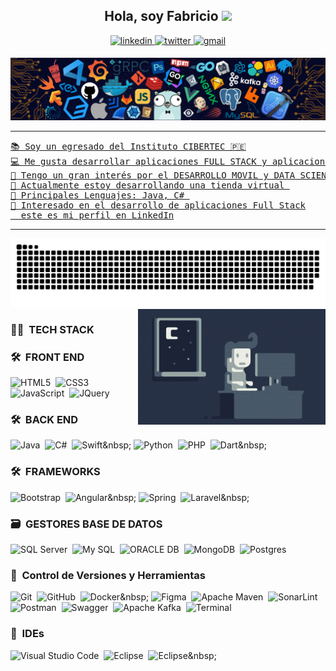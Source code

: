 <!--Cabecera-->
<div align="center">
<h2 align="center">Hola, soy Fabricio <img src="https://media.giphy.com/media/hvRJCLFzcasrR4ia7z/giphy.gif" width="35"></h2>
<a href="https://linkedin.com/in/fabriciobecerraazaña" target="_blank">
<img src=https://img.shields.io/badge/linkedin-%2300acee.svg?color=405DE6&style=for-the-badge&logo=linkedin&logoColor=white alt=linkedin style="margin-bottom: 5px;" />
</a>
<a href="https://twitter.com/" target="_blank">
<img src=https://img.shields.io/badge/twitter-%2300acee.svg?color=1DA1F2&style=for-the-badge&logo=twitter&logoColor=white alt=twitter style="margin-bottom: 5px;" />
</a>
<a href="mailto:fabriciobecerra18@gmail..com" target="_blank">
<img src=https://img.shields.io/badge/gmail-%2300acee.svg?color=EA4335&style=for-the-badge&logo=gmail&logoColor=white alt=gmail style="margin-bottom: 5px;" />
<br />
</div>
<!--Cabecera-->
<!--- snake -->
<p align="center"><img src="https://raw.githubusercontent.com/KevinPatel04/KevinPatel04/master/header.png"></p>
</div>
<!--- snake -->
<hr>
<pre>
📚 Soy un egresado del Instituto CIBERTEC 🇵🇪
💻 Me gusta desarrollar aplicaciones FULL STACK y aplicaciones moviles en FLUTTER
📝 Tengo un gran interés por el DESARROLLO MOVIL y DATA SCIENCE
🔭 Actualmente estoy desarrollando una tienda virtual 
🌟 Principales Lenguajes: Java, C# 
🚩 Interesado en el desarrollo de aplicaciones Full Stack
  este es <a href="https://linkedin.com/in/fabriciobecerraazaña" target="_blank">mi perfil en LinkedIn</a>
</pre>
<hr>

<!--- snake -->
<div align="center">
  <img  src="https://github.com/1999AZZAR/1999AZZAR/blob/readme/resources/img/grid-snake.svg"
       alt="snake" /></a>
</div>

<!--Stack-->
<img alt="Night Coding" src="https://raw.githubusercontent.com/AVS1508/AVS1508/master/assets/Night-Coding.gif" align="right"/>

### 👨‍💻 &nbsp;TECH STACK

### 🛠 &nbsp;FRONT END
![HTML5](https://img.shields.io/badge/html5-%23E34F26.svg?style=for-the-badge&logo=html5&logoColor=white)&nbsp;
![CSS3](https://img.shields.io/badge/css3-%231572B6.svg?style=for-the-badge&logo=css3&logoColor=white)&nbsp;
![JavaScript](https://img.shields.io/badge/javascript-%23323330.svg?style=for-the-badge&logo=javascript&logoColor=%23F7DF1E)&nbsp;
![JQuery](https://img.shields.io/badge/jquery-%25230769AD?style=for-the-badge&logo=JQuery&logoColor=white)&nbsp;

### 🛠 &nbsp;BACK END
![Java](https://img.shields.io/badge/java-%23ED8B00.svg?style=for-the-badge&logo=java&logoColor=white)&nbsp;
![C#](https://img.shields.io/badge/c-%2300599C.svg?style=for-the-badge&logo=c&logoColor=white)&nbsp;
![Swift](https://img.shields.io/badge/swift-%25fffff?style=for-the-badge&logo=swift&labelColor=%23fff&color=rgba(255%2C%20128%2C%200%2C%200.8))&nbsp;
![Python](https://img.shields.io/badge/python-3670A0?style=for-the-badge&logo=python&logoColor=ffdd54)&nbsp;
![PHP](https://img.shields.io/badge/%20php-%2523777BB4?style=for-the-badge&logo=php&logoColor=white&color=%23777BB4)&nbsp;
![Dart](https://img.shields.io/badge/dart-%25fffff?style=for-the-badge&logo=dart&color=rgba(0%2C%2011%2C%20255%2C%200.8))&nbsp;

### 🛠 &nbsp;FRAMEWORKS
![Bootstrap](https://img.shields.io/badge/bootstrap-%23563D7C.svg?style=for-the-badge&logo=bootstrap&logoColor=white)&nbsp;
![Angular](https://img.shields.io/badge/angular-%25fffff?style=for-the-badge&logo=angular&color=rgba(255%2C%200%2C%200%2C%200.8))&nbsp;
![Spring](https://img.shields.io/badge/spring-%236DB33F.svg?style=for-the-badge&logo=spring&logoColor=white)&nbsp;
![Laravel](https://img.shields.io/badge/laravel-%25fffff?style=for-the-badge&logo=laravel&color=rgba(194%2C%20194%2C%20194%2C%200.8))&nbsp;

### 🗃 &nbsp;GESTORES BASE DE DATOS
![SQL Server](https://img.shields.io/badge/sqlserver-%2523CC2927?style=for-the-badge&logo=sqlserver&logoColor=white&color=%2523CC2927)&nbsp;
![My SQL](https://img.shields.io/badge/mysql-%2500758F?style=for-the-badge&logo=mysql&logoColor=white&color=%2300758F)&nbsp;
![ORACLE DB](https://img.shields.io/badge/oracle-%25FF8C00?style=for-the-badge&logo=oracle&logoColor=white&color=%23FF8C00)&nbsp;
![MongoDB](https://img.shields.io/badge/MongoDB-%234ea94b.svg?style=for-the-badge&logo=mongodb&logoColor=white)&nbsp;
![Postgres](https://img.shields.io/badge/postgres-%23316192.svg?style=for-the-badge&logo=postgresql&logoColor=white)&nbsp;

### 🧰 &nbsp;Control de Versiones y Herramientas

![Git](https://img.shields.io/badge/git-%23F05033.svg?style=for-the-badge&logo=git&logoColor=white)&nbsp;
![GitHub](https://img.shields.io/badge/github-%23121011.svg?style=for-the-badge&logo=github&logoColor=white)&nbsp;
![Docker](https://img.shields.io/badge/docker-%25fffff?style=for-the-badge&logo=docker&color=rgba(3%2C%20208%2C%20255%2C%200.8))&nbsp;
![Figma](https://img.shields.io/badge/figma-%23F24E1E.svg?style=for-the-badge&logo=figma&logoColor=white)&nbsp;
![Apache Maven](https://img.shields.io/badge/Apache%20Maven-C71A36?style=for-the-badge&logo=Apache%20Maven&logoColor=white)&nbsp;
![SonarLint](https://img.shields.io/badge/SonarLint-CB2029?style=for-the-badge&logo=SONARLINT&logoColor=white)&nbsp;
![Postman](https://img.shields.io/badge/Postman-FF6C37?style=for-the-badge&logo=postman&logoColor=white)&nbsp;
![Swagger](https://img.shields.io/badge/-Swagger-%23Clojure?style=for-the-badge&logo=swagger&logoColor=white)&nbsp;
![Apache Kafka](https://img.shields.io/badge/Apache%20Kafka-000?style=for-the-badge&logo=apachekafka)&nbsp;
![Terminal](https://img.shields.io/badge/Terminal-%23054020?style=for-the-badge&logo=gnu-bash&logoColor=white)

### 🧰 &nbsp;IDEs
![Visual Studio Code](https://img.shields.io/badge/Visual%20Studio%20Code-0078d7.svg?style=for-the-badge&logo=visual-studio-code&logoColor=white)&nbsp;
![Eclipse](https://img.shields.io/badge/Eclipse-FE7A16.svg?style=for-the-badge&logo=Eclipse&logoColor=white)&nbsp;
![Eclipse](https://img.shields.io/badge/intellij-%25fffff?style=for-the-badge&logo=intellij&color=rgba(3%2C%20208%2C%20255%2C%200.8))&nbsp;
<!--Stack-->



